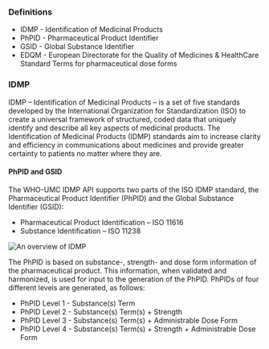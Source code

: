 ### Definitions
- IDMP - Identification of Medicinal Products
- PhPID - Pharmaceutical Product Identifier
- GSID - Global Substance Identifier
- EDQM - European Directorate for the Quality of Medicines & HealthCare Standard Terms for pharmaceutical dose forms

### IDMP

IDMP – Identification of Medicinal Products – is a set of five standards developed by the International Organization for Standardization (ISO) to create a universal framework of structured, coded data that uniquely identify and describe all key aspects of medicinal products.
The Identification of Medicinal Products (IDMP) standards aim to increase clarity and efficiency in communications about medicines and provide greater certainty to patients no matter where they are.


#### PhPID and GSID 

The WHO-UMC IDMP API supports two parts of the ISO IDMP standard, the Pharmaceutical Product Identifier (PhPID) and the Global Substance Identifier (GSID):
- Pharmaceutical Product Identification – ISO 11616 
- Substance Identification – ISO 11238

<img src="Overview.png" alt="An overview of IDMP"/>
<br clear="all"/>

The PhPID is based on substance-, strength- and dose form information of the pharmaceutical product. This information, when validated and harmonized, is used for input to the generation of the PhPID.
PhPIDs of four different levels are generated, as follows:
- PhPID Level 1 - Substance(s) Term
- PhPID Level 2 - Substance(s) Term(s) + Strength
- PhPID Level 3 - Substance(s) Term(s) + Administrable Dose Form
- PhPID Level 4 - Substance(s) Term(s) + Strength + Administrable Dose Form

